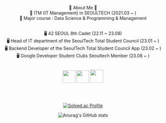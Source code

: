 <div align="center">

🐰 About Me 🐰 <br>
🏫 ITM (IT Management) in SEOULTECH (2021.03 ~ ) <br>
🏫 Major course : Data Science & Programming & Management <br></br>

🖥️ 42 SEOUL 8th Cadet (22.11 ~ 23.08) <br>
🖥️ Head of IT department of the SeoulTech Total Student Council (23.01 ~ ) <br>
🖥️ Backend Developer of the SeoulTech Total Student Council App (23.02 ~ ) <br>
🖥️ Google Developer Student Clubs Seoultech Member (23.08 ~ ) <br>

<br>
<a href=https://apps.apple.com/kr/app/%EC%84%9C%EC%9A%B8%EA%B3%BC%ED%95%99%EA%B8%B0%EC%88%A0%EB%8C%80%ED%95%99%EA%B5%90-%EC%B4%9D%ED%95%99%EC%83%9D%ED%9A%8C/id1641852619><img src=https://user-images.githubusercontent.com/106756920/260235880-2acf8471-d6ea-4315-90f0-5773fcfbef0a.png style="height:40px"></a>
<img src=https://user-images.githubusercontent.com/106756920/260235091-b557f771-3147-4ea4-883e-ee68e339cde7.png style="width:40px">
<a href=https://play.google.com/store/apps/details?id=com.start.STart&hl=en_US><img src=https://user-images.githubusercontent.com/106756920/260235997-947dfe23-19ee-4ff1-b0fd-c49c36de7e03.png style="height:42px"></a>

<br></br>

[![Solved.ac Profile](http://mazassumnida.wtf/api/v2/generate_badge?boj=sy01lim)](https://solved.ac/sy01lim/)

![Anurag's GitHub stats](https://github-readme-stats.vercel.app/api?username=saeyeonn&show_icons=true&theme=omni)
</div>
<br>

